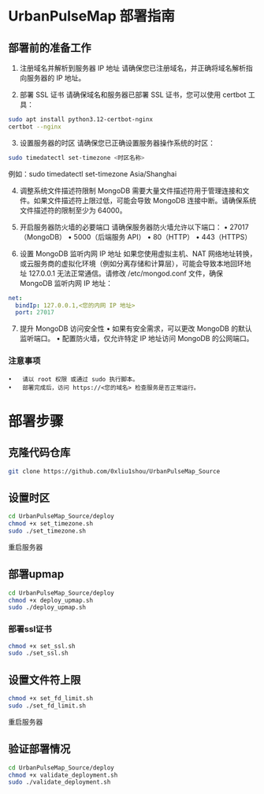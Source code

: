 # UrbanPulseMap 部署指南
## 部署前的准备工作

1.	注册域名并解析到服务器 IP 地址
请确保您已注册域名，并正确将域名解析指向服务器的 IP 地址。

2.	部署 SSL 证书
请确保域名和服务器已部署 SSL 证书，您可以使用 certbot 工具：
```bash
sudo apt install python3.12-certbot-nginx
certbot --nginx
```
3.	设置服务器的时区
请确保您已正确设置服务器操作系统的时区：
```bash
sudo timedatectl set-timezone <时区名称>
```
例如：sudo timedatectl set-timezone Asia/Shanghai

4.	调整系统文件描述符限制
MongoDB 需要大量文件描述符用于管理连接和文件。如果文件描述符上限过低，可能会导致 MongoDB 连接中断。请确保系统文件描述符的限制至少为 64000。

5.	开启服务器防火墙的必要端口
请确保服务器防火墙允许以下端口：
	•	27017（MongoDB）
	•	5000（后端服务 API）
	•	80（HTTP）
	•	443（HTTPS）

6.	设置 MongoDB 监听内网 IP 地址
如果您使用虚拟主机、NAT 网络地址转换，或云服务商的虚拟化环境（例如分离存储和计算层），可能会导致本地回环地址 127.0.0.1 无法正常通信。请修改 /etc/mongod.conf 文件，确保 MongoDB 监听内网 IP 地址：
```yaml
net:
  bindIp: 127.0.0.1,<您的内网 IP 地址>
  port: 27017
```

7.	提升 MongoDB 访问安全性
	•	如果有安全需求，可以更改 MongoDB 的默认监听端口。
	•	配置防火墙，仅允许特定 IP 地址访问 MongoDB 的公网端口。

### 注意事项

	•	请以 root 权限 或通过 sudo 执行脚本。
	•	部署完成后，访问 https://<您的域名> 检查服务是否正常运行。



# 部署步骤

## 克隆代码仓库

```bash
git clone https://github.com/0xliu1shou/UrbanPulseMap_Source
```

## 设置时区
```bash
cd UrbanPulseMap_Source/deploy
chmod +x set_timezone.sh
sudo ./set_timezone.sh
```
重启服务器

## 部署upmap
```bash
cd UrbanPulseMap_Source/deploy
chmod +x deploy_upmap.sh
sudo ./deploy_upmap.sh
```

### 部署ssl证书
```bash
chmod +x set_ssl.sh
sudo ./set_ssl.sh
```

## 设置文件符上限
```bash
chmod +x set_fd_limit.sh
sudo ./set_fd_limit.sh
```
重启服务器

## 验证部署情况
```bash
cd UrbanPulseMap_Source/deploy
chmod +x validate_deployment.sh
sudo ./validate_deployment.sh
```
